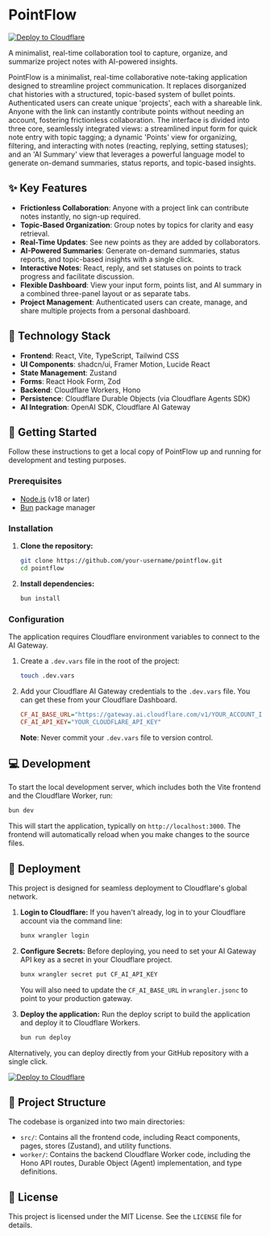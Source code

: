 # PointFlow

[![Deploy to Cloudflare](https://deploy.workers.cloudflare.com/button)](https://deploy.workers.cloudflare.com/?url=https://github.com/tonmiiru/project-note)

A minimalist, real-time collaboration tool to capture, organize, and summarize project notes with AI-powered insights.

PointFlow is a minimalist, real-time collaborative note-taking application designed to streamline project communication. It replaces disorganized chat histories with a structured, topic-based system of bullet points. Authenticated users can create unique 'projects', each with a shareable link. Anyone with the link can instantly contribute points without needing an account, fostering frictionless collaboration. The interface is divided into three core, seamlessly integrated views: a streamlined input form for quick note entry with topic tagging; a dynamic 'Points' view for organizing, filtering, and interacting with notes (reacting, replying, setting statuses); and an 'AI Summary' view that leverages a powerful language model to generate on-demand summaries, status reports, and topic-based insights.

## ✨ Key Features

- **Frictionless Collaboration**: Anyone with a project link can contribute notes instantly, no sign-up required.
- **Topic-Based Organization**: Group notes by topics for clarity and easy retrieval.
- **Real-Time Updates**: See new points as they are added by collaborators.
- **AI-Powered Summaries**: Generate on-demand summaries, status reports, and topic-based insights with a single click.
- **Interactive Notes**: React, reply, and set statuses on points to track progress and facilitate discussion.
- **Flexible Dashboard**: View your input form, points list, and AI summary in a combined three-panel layout or as separate tabs.
- **Project Management**: Authenticated users can create, manage, and share multiple projects from a personal dashboard.

## 🚀 Technology Stack

- **Frontend**: React, Vite, TypeScript, Tailwind CSS
- **UI Components**: shadcn/ui, Framer Motion, Lucide React
- **State Management**: Zustand
- **Forms**: React Hook Form, Zod
- **Backend**: Cloudflare Workers, Hono
- **Persistence**: Cloudflare Durable Objects (via Cloudflare Agents SDK)
- **AI Integration**: OpenAI SDK, Cloudflare AI Gateway

## 🏁 Getting Started

Follow these instructions to get a local copy of PointFlow up and running for development and testing purposes.

### Prerequisites

- [Node.js](https://nodejs.org/) (v18 or later)
- [Bun](https://bun.sh/) package manager

### Installation

1.  **Clone the repository:**
    ```sh
    git clone https://github.com/your-username/pointflow.git
    cd pointflow
    ```

2.  **Install dependencies:**
    ```sh
    bun install
    ```

### Configuration

The application requires Cloudflare environment variables to connect to the AI Gateway.

1.  Create a `.dev.vars` file in the root of the project:
    ```sh
    touch .dev.vars
    ```

2.  Add your Cloudflare AI Gateway credentials to the `.dev.vars` file. You can get these from your Cloudflare Dashboard.
    ```ini
    CF_AI_BASE_URL="https://gateway.ai.cloudflare.com/v1/YOUR_ACCOUNT_ID/YOUR_GATEWAY_ID/openai"
    CF_AI_API_KEY="YOUR_CLOUDFLARE_API_KEY"
    ```

    **Note**: Never commit your `.dev.vars` file to version control.

## 💻 Development

To start the local development server, which includes both the Vite frontend and the Cloudflare Worker, run:

```sh
bun dev
```

This will start the application, typically on `http://localhost:3000`. The frontend will automatically reload when you make changes to the source files.

## 🚀 Deployment

This project is designed for seamless deployment to Cloudflare's global network.

1.  **Login to Cloudflare:**
    If you haven't already, log in to your Cloudflare account via the command line:
    ```sh
    bunx wrangler login
    ```

2.  **Configure Secrets:**
    Before deploying, you need to set your AI Gateway API key as a secret in your Cloudflare project.
    ```sh
    bunx wrangler secret put CF_AI_API_KEY
    ```
    You will also need to update the `CF_AI_BASE_URL` in `wrangler.jsonc` to point to your production gateway.

3.  **Deploy the application:**
    Run the deploy script to build the application and deploy it to Cloudflare Workers.
    ```sh
    bun run deploy
    ```

Alternatively, you can deploy directly from your GitHub repository with a single click.

[![Deploy to Cloudflare](https://deploy.workers.cloudflare.com/button)](https://deploy.workers.cloudflare.com/?url=https://github.com/tonmiiru/project-note)

## 📂 Project Structure

The codebase is organized into two main directories:

-   `src/`: Contains all the frontend code, including React components, pages, stores (Zustand), and utility functions.
-   `worker/`: Contains the backend Cloudflare Worker code, including the Hono API routes, Durable Object (Agent) implementation, and type definitions.

## 📄 License

This project is licensed under the MIT License. See the `LICENSE` file for details.